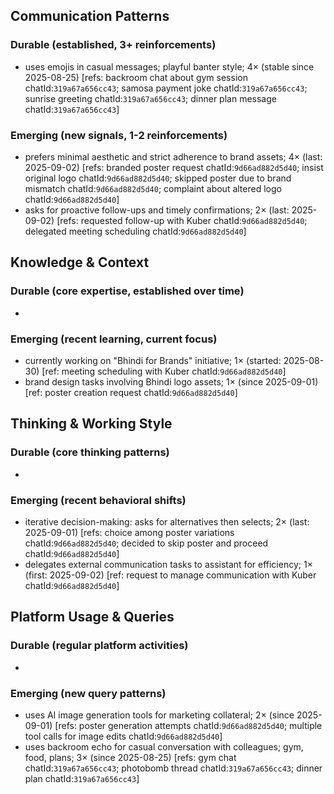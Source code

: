 ## Communication Patterns
### Durable (established, 3+ reinforcements)
- uses emojis in casual messages; playful banter style; 4× (stable since 2025-08-25) [refs: backroom chat about gym session chatId:`319a67a656cc43`; samosa payment joke chatId:`319a67a656cc43`; sunrise greeting chatId:`319a67a656cc43`; dinner plan message chatId:`319a67a656cc43`]

### Emerging (new signals, 1-2 reinforcements)
- prefers minimal aesthetic and strict adherence to brand assets; 4× (last: 2025-09-02) [refs: branded poster request chatId:`9d66ad882d5d40`; insist original logo chatId:`9d66ad882d5d40`; skipped poster due to brand mismatch chatId:`9d66ad882d5d40`; complaint about altered logo chatId:`9d66ad882d5d40`]
- asks for proactive follow-ups and timely confirmations; 2× (last: 2025-09-02) [refs: requested follow-up with Kuber chatId:`9d66ad882d5d40`; delegated meeting scheduling chatId:`9d66ad882d5d40`]

## Knowledge & Context
### Durable (core expertise, established over time)
-

### Emerging (recent learning, current focus)
- currently working on "Bhindi for Brands" initiative; 1× (started: 2025-08-30) [ref: meeting scheduling with Kuber chatId:`9d66ad882d5d40`]
- brand design tasks involving Bhindi logo assets; 1× (since 2025-09-01) [ref: poster creation request chatId:`9d66ad882d5d40`]

## Thinking & Working Style
### Durable (core thinking patterns)
-

### Emerging (recent behavioral shifts)
- iterative decision-making: asks for alternatives then selects; 2× (last: 2025-09-01) [refs: choice among poster variations chatId:`9d66ad882d5d40`; decided to skip poster and proceed chatId:`9d66ad882d5d40`]
- delegates external communication tasks to assistant for efficiency; 1× (first: 2025-09-02) [ref: request to manage communication with Kuber chatId:`9d66ad882d5d40`]

## Platform Usage & Queries
### Durable (regular platform activities)
-

### Emerging (new query patterns)
- uses AI image generation tools for marketing collateral; 2× (since 2025-09-01) [refs: poster generation attempts chatId:`9d66ad882d5d40`; multiple tool calls for image edits chatId:`9d66ad882d5d40`]
- uses backroom echo for casual conversation with colleagues; gym, food, plans; 3× (since 2025-08-25) [refs: gym chat chatId:`319a67a656cc43`; photobomb thread chatId:`319a67a656cc43`; dinner plan chatId:`319a67a656cc43`]